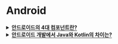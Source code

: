 # Android

<details>
   <summary><span style="border-bottom:0.05em solid"><strong>안드로이드의 4대 컴포넌트란?</strong></span></summary>
<hr>
    <p>액티비티: 사용자가 앱을 사용하면서 상호작용하는 하나의 화면을 의미한다.</p>
    <p>서비스: 백그라운드에서 실행되는 구성요소이다. </p>
    <p>브로드캐스트 리시버: 안드로이드 시스템이나 다른 앱에서 전송되는 브로드캐스트 메시지를 수신하는 구성요소이다. 예를들면, 배터리부족 경고, sms수신 메시지 등의 이벤트를 감지하고 처리한다.</p>
    <p>콘텐츠 프로바이더: 파일 시스템, 데이터베이스, 웹상이나 앱이 액세스할 수 있는 다른 모든 영구 저장 위치에 저장 가능한 앱 데이터의 공유형 집합을 관리한다.
    컨텐츠 프로바이더를 통해, 앱 간의 데이터 공유가 가능하다.</p>
<hr>
</details>

<details>
   <summary><span style="border-bottom:0.05em solid"><strong>안드로이드 개발에서 Java와 Kotlin의 차이는?</strong></span></summary>
<hr>
    <p>
        1. 자바는 Null-Safe가 아니지만 Koltin은 Null-Safe이다. 즉, 코틀린은 NullPointException이 컴파일 단계에서 일어나 컴파일이 되지 않는다.
    </p>
    <p>
        2. 코틀린이 자바보다 확장함수가 더 많다. 또한 클래스를 생성할 때 getter, setter등을 상속받아서 만들 필요가 없어, 코드의 양이 준다.
    </p>
    <p>
        3. 코틀린은 타입 추론이 가능하다. 즉, 타입을 명시하지않아도, 값을 대입하면, 자동으로 컴파일 단계에서 타입을 추론한다.
    </p>
    <p>
    4. 코틀린은 객체지향 프로그래밍과 함수형 프로그래밍을 결합하였지만, 자바는 객체지향 프로그래밍으로 제한된다.
    </p>
<hr>
</details>

